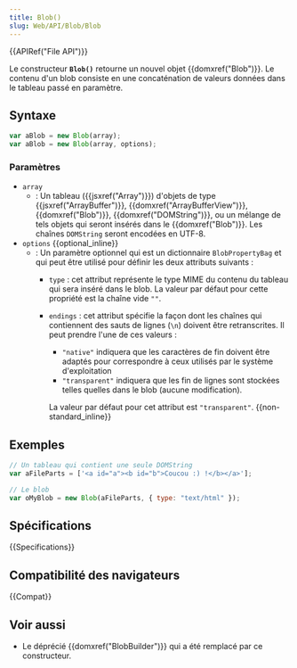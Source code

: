 ```yaml
---
title: Blob()
slug: Web/API/Blob/Blob
---
```


{{APIRef("File API")}}

Le constructeur **`Blob()`** retourne un nouvel objet {{domxref("Blob")}}. Le contenu d'un blob consiste en une concaténation de valeurs données dans le tableau passé en paramètre.

## Syntaxe

```js
var aBlob = new Blob(array);
var aBlob = new Blob(array, options);
```

### Paramètres

- `array`
  - : Un tableau ({{jsxref("Array")}}) d'objets de type {{jsxref("ArrayBuffer")}}, {{domxref("ArrayBufferView")}}, {{domxref("Blob")}}, {{domxref("DOMString")}}, ou un mélange de tels objets qui seront insérés dans le {{domxref("Blob")}}. Les chaînes `DOMString` seront encodées en UTF-8.
- `options` {{optional_inline}}
  - : Un paramètre optionnel qui est un dictionnaire `BlobPropertyBag` et qui peut être utilisé pour définir les deux attributs suivants :
    - `type` : cet attribut représente le type MIME du contenu du tableau qui sera inséré dans le blob. La valeur par défaut pour cette propriété est la chaîne vide `""`.
    - `endings` : cet attribut spécifie la façon dont les chaînes qui contiennent des sauts de lignes (`\n`) doivent être retranscrites. Il peut prendre l'une de ces valeurs :
      - `"native"` indiquera que les caractères de fin doivent être adaptés pour correspondre à ceux utilisés par le système d'exploitation
      - `"transparent"` indiquera que les fin de lignes sont stockées telles quelles dans le blob (aucune modification).

      La valeur par défaut pour cet attribut est `"transparent"`. {{non-standard_inline}}

## Exemples

```js
// Un tableau qui contient une seule DOMString
var aFileParts = ['<a id="a"><b id="b">Coucou :) !</b></a>'];

// Le blob
var oMyBlob = new Blob(aFileParts, { type: "text/html" });
```

## Spécifications

{{Specifications}}

## Compatibilité des navigateurs

{{Compat}}

## Voir aussi

- Le déprécié {{domxref("BlobBuilder")}} qui a été remplacé par ce constructeur.
